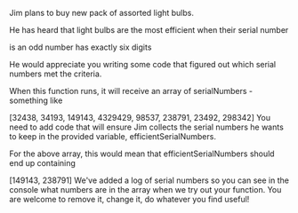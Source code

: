 Jim plans to buy new pack of assorted light bulbs.

He has heard that light bulbs are the most efficient when their serial number

is an odd number
has exactly six digits

He would appreciate you writing some code that figured out which serial numbers met the criteria.

When this function runs, it will receive an array of serialNumbers - something like

[32438, 34193, 149143, 4329429, 98537, 238791, 23492, 298342]
You need to add code that will ensure Jim collects the serial numbers he wants to keep in the provided variable, efficientSerialNumbers.

For the above array, this would mean that efficientSerialNumbers should end up containing

[149143, 238791]
We've added a log of serial numbers so you can see in the console what numbers are in the array when we try out your function. You are welcome to remove it, change it, do whatever you find useful!